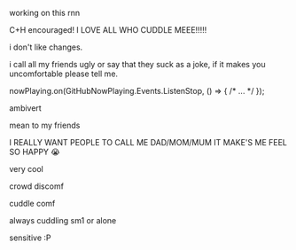 working on this rnn

C+H encouraged! I LOVE ALL WHO CUDDLE MEEE!!!!!

i don't like changes.

i call all my friends ugly or say that they suck as a joke, if it makes you uncomfortable please tell me.

nowPlaying.on(GitHubNowPlaying.Events.ListenStop, () => { /* ... */ });

ambivert

mean to my friends

I REALLY WANT PEOPLE TO CALL ME DAD/MOM/MUM IT MAKE'S ME FEEL SO HAPPY :sob:

very cool

crowd discomf

cuddle comf

always cuddling sm1 or alone

sensitive :P
